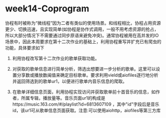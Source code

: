 # week14-Coprogram
协程有时被称为“微线程”因为二者有类似的使用场景。和线程相比，协程占用资源更少、切换迅速，且实现简单(如协程是协作式调用，一般不用考虑资源的抢占，所以大部分情况下不需要通过同步原语来避免冲突)。通常协程被用在高并发的IO场景中，因此本周要求在第十二次作业的基础上，利用协程重写并扩充已有爬虫的功能，具体要求如下

1. 利用协程改写第十二次作业的歌单获取功能。

2. 对获取的歌单信息进行简单分析，筛选出想要进一步分析的歌单。这里可以设置分享数或播放数闽值来确定目标歌单。要求利用vield或aiofiles逐行地分析并返回筛选到的歌单ur1，以便进行歌单内音乐信息的爬取。

3. 在歌单详细信息页面，利用协程实现访问并获取歌单前十首音乐的信息，如作者，所属专辑，播放量等。音乐页面ur1的构成是https://music.163.com/#/playlist?id=6813607109 ，其中"id"字段后是音乐id，该ur1可从歌单信息页面获取。注意:可以使用aiohttp，aiofiles等第三方库
